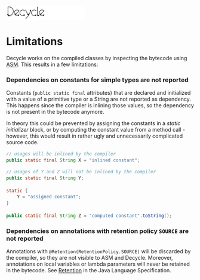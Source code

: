 <img src="images/logo.svg#gh-light-mode-only" alt="Decycle" width="104">
<img src="images/logo-dm.svg#gh-dark-mode-only" alt="Decycle" width="104">

# Limitations

Decycle works on the compiled classes by inspecting the bytecode using
[ASM](https://asm.ow2.io). This results in a few limitations:

### Dependencies on constants for simple types are not reported

Constants (`public static final` attributes) that are declared and initialized with a value of a
primitive type or a String are not reported as dependency. This happens since the compiler 
is inlining those values, so the dependency is not present in the bytecode anymore.

In theory this could be prevented by assigning the constants in a _static initializer_ block, or by computing the constant value
from a method call - however, this would result in rather ugly and unnecessarily complicated source code.

```java
// usages will be inlined by the compiler
public static final String X = "inlined constant";
```
```java
// usages of Y and Z will not be inlined by the compiler
public static final String Y;

static {
    Y = "assigned constant";
}

public static final String Z = "computed constant".toString();
```

### Dependencies on annotations with retention policy `SOURCE` are not reported

Annotations with `@Retention(RetentionPolicy.SOURCE)` will be discarded by the compiler, so they are not visible to ASM
and Decycle. Moreover, annotations on local variables or lambda parameters will never be retained in the bytecode.
See [Retention](https://docs.oracle.com/javase/specs/jls/se17/html/jls-9.html#jls-9.6.4.2) in the Java Language 
Specification.


